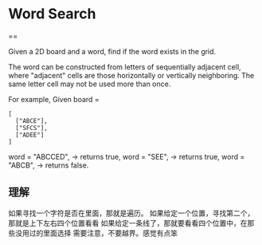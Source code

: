 # Word Search
==

Given a 2D board and a word, find if the word exists in the grid.

The word can be constructed from letters of sequentially adjacent cell, where "adjacent" cells are those horizontally or vertically neighboring. The same letter cell may not be used more than once.

For example,
Given board =
```
[
  ["ABCE"],
  ["SFCS"],
  ["ADEE"]
]
```
word = "ABCCED", -> returns true,
word = "SEE", -> returns true,
word = "ABCB", -> returns false.

## 理解
如果寻找一个字符是否在里面，那就是遍历。
如果给定一个位置，寻找第二个，那就是上下左右四个位置看看
如果给定一条线了，那就要看看四个位置中，在那些没用过的里面选择
需要注意，不要越界。感觉有点笨